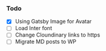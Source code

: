 ### Todo

- [x] Using Gatsby Image for Avatar
- [ ] Load Inter font
- [ ] Change Cloundinary links to https
- [ ] Migrate MD posts to WP
